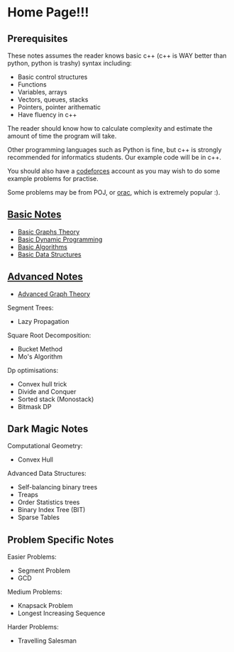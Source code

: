 # Home Page!!!
## Prerequisites
These notes assumes the reader knows basic c++ (c++ is WAY better than python, python is trashy) syntax including:
- Basic control structures
- Functions
- Variables, arrays
- Vectors, queues, stacks
- Pointers, pointer arithematic
- Have fluency in c++

The reader should know how to calculate complexity and estimate the amount of time the program will take.

Other programming languages such as Python is fine, but c++ is strongly recommended for informatics students. Our example code will be in c++.

You should also have a [codeforces](https://codeforces.com/) account as you may wish to do some example problems for practise.

Some problems may be from POJ, or [orac](http://orac.amt.edu.au/cgi-bin/train/hub.pl), which is extremely popular :).

## [Basic Notes](/Basic_Notes/)
- [Basic Graphs Theory](/Basic_Notes/Graph_Theory)
- [Basic Dynamic Programming](/Basic_Notes/Dynamic_Programming)
- [Basic Algorithms](/Basic_Notes/Algorithms)
- [Basic Data Structures](/Basic_Notes/Data_Structures)

## [Advanced Notes](/Advanced_Notes)
- [Advanced Graph Theory](/Advanced_Notes/Graph_Theory)

Segment Trees:
- Lazy Propagation

Square Root Decomposition:
- Bucket Method
- Mo's Algorithm

Dp optimisations:
- Convex hull trick
- Divide and Conquer
- Sorted stack (Monostack)
- Bitmask DP

## Dark Magic Notes

Computational Geometry:
- Convex Hull

Advanced Data Structures:
- Self-balancing binary trees
- Treaps
- Order Statistics trees
- Binary Index Tree (BIT)
- Sparse Tables

## Problem Specific Notes

Easier Problems:
- Segment Problem
- GCD

Medium Problems:
- Knapsack Problem
- Longest Increasing Sequence

Harder Problems:
- Travelling Salesman
